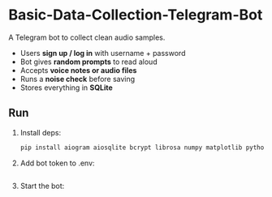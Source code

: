 # Basic-Data-Collection-Telegram-Bot

A Telegram bot to collect clean audio samples.  
- Users **sign up / log in** with username + password  
- Bot gives **random prompts** to read aloud  
- Accepts **voice notes or audio files**  
- Runs a **noise check** before saving  
- Stores everything in **SQLite**  

## Run
1. Install deps:  
   ```bash
   pip install aiogram aiosqlite bcrypt librosa numpy matplotlib python-dotenv requests soundfile

2. Add bot token to .env:
   ```TOKEN = 7863241607:AAFpeaOyJXLC2THHpHXrNcQEinMUFG5_Itc

3. Start the bot:
    ```python -m collection

